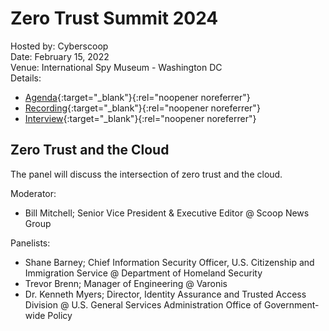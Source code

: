 # Zero Trust Summit 2024
Hosted by: Cyberscoop<br>
Date: February 15, 2022<br>
Venue: International Spy Museum - Washington DC<br>
Details: 
- [Agenda](https://zerotrustsummit.upgather.com/agenda/){:target="_blank"}{:rel="noopener noreferrer"}
- [Recording](https://zerotrustsummit.upgather.com/virtual/live/){:target="_blank"}{:rel="noopener noreferrer"}
- [Interview](https://cyberscoop.com/video/ken-myers-on-gsas-approach-to-implementing-zero-trust-mandates/){:target="_blank"}{:rel="noopener noreferrer"}

## Zero Trust and the Cloud
The panel will discuss the intersection of zero trust and the cloud.

Moderator: 
- Bill Mitchell; Senior Vice President & Executive Editor @ Scoop News Group

Panelists:
- Shane Barney; Chief Information Security Officer, U.S. Citizenship and Immigration Service @ Department of Homeland Security
- Trevor Brenn; Manager of Engineering @ Varonis
- Dr. Kenneth Myers; Director, Identity Assurance and Trusted Access Division @ U.S. General Services Administration Office of Government-wide Policy
